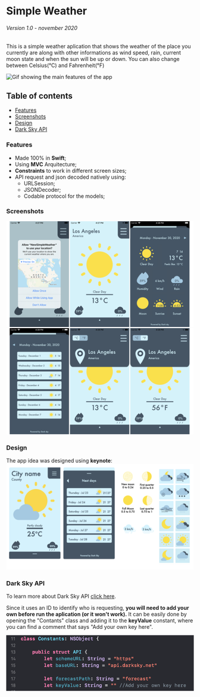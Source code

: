 
# Simple Weather
###### Version 1.0 - november 2020

This is a simple weather aplication that shows the weather of the place you currently are along with other informations as wind speed, rain, current moon state and when the sun will be up or down. You can also change between Celsius(°C) and Fahrenheit(°F)

![Gif showing the main features of the app](ReadmeFiles/demoNW.gif)



## Table of contents
* [Features](#features)
* [Screenshots](#screenshots)
* [Design](#design)
* [Dark Sky API](#api)

     

<a name="features"></a>
### Features
- Made 100% in **Swift**;
- Using **MVC** Arquitecture;
- **Constraints** to work in different screen sizes;
- API request and json decoded natively using:
    - URLSession;
    - JSONDecoder;
    - Codable protocol for the models;

      

<a name="screenshots"></a>
### Screenshots
![](ReadmeFiles/screens001.png)
![](ReadmeFiles/screens002.png)

      
     

<a name="design"></a>
### Design
The app idea was designed using **keynote**:
![](ReadmeFiles/design.png)
      
      
      

<a name="api"></a>
### Dark Sky API 
To learn more about Dark Sky API [click here](https://darksky.net/dev).
     
Since it uses an ID to identify who is requesting, **you will need to add your own before run the aplication (or it won't work).** It can be easily done by opening the "Contants" class and adding it to the **keyValue** constant, where you can find a comment that says "Add your own key here".

![Screenshots of the code where you need to add your own key for the app to make requisitions using the DarkSkyAPI](ReadmeFiles/KeyScreenshot.png)

